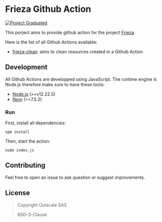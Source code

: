 # Frieza Github Action
[![Project Graduated](https://docs.outscale.com/fr/userguide/_images/Project-Graduated-green.svg)](https://docs.outscale.com/en/userguide/Open-Source-Projects.html)

This porject aims to provide github action for the project [Frieza](https://github.com/outscale-dev/frieza).

Here is the list of all Github Actions available:
 - [frieza-clean](frieza-clean/README.md): aims to clean resources created in a Github Action


## Development
All Github Actions are developped using JavaScript. The runtime engine is Node.js therefore make sure to have these tools:
 - [Node.js](https://nodejs.org/en/download/) (>=v12.22.5)
 - [Npm](https://nodejs.org/en/download/) (>=7.5.2)

### Run
First, install all dependencies:
```shell
npm install
```

Then, start the action:
```shell
node index.js
```

## Contributing

Feel free to open an issue to ask question or suggest improvements.

## License
> Copyright Outscale SAS
>
> BSD-3-Clause
